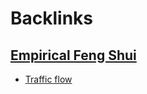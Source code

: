 
# Backlinks
## [Empirical Feng Shui](<Empirical Feng Shui.md>)
- [Traffic flow](<Traffic flow.md>)

